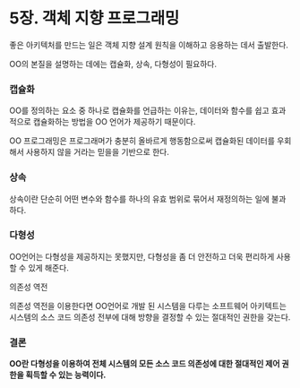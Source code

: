 # 5장. 객체 지향 프로그래밍

좋은 아키텍처를 만드는 일은 객체 지향 설계 원칙을 이해하고 응용하는 데서 출발한다.

OO의 본질을 설명하는 데에는 캡슐화, 상속, 다형성이 필요하다.

### 캡슐화

OO를 정의하는 요소 중 하나로 캡슐화를 언급하는 이유는, 데이터와 함수를 쉽고 효과적으로 캡슐화하는 방법을 OO 언어가 제공하기 때문이다.

OO 프로그래밍은 프로그래머가 충분히 올바르게 행동함으로써 캡슐화된 데이터를 우회해서 사용하지 않을 거라는 믿을을 기반으로 한다.

### 상속

상속이란 단순히 어떤 변수와 함수를 하나의 유효 범위로 묶어서 재정의하는 일에 불과하다.

### 다형성

OO언어는 다형성을 제공하지는 못했지만, 다형성을 좀 더 안전하고 더욱 편리하게 사용할 수 있게 해준다.

의존성 역전

의존성 역전을 이용한다면 OO언어로 개발 된 시스템을 다루는 소프트웨어 아키텍트는 시스템의 소스 코드 의존성 전부에 대해 방향을 결정할 수 있는 절대적인 권한을 갖는다.

### 결론

**OO란 다형성을 이용하여 전체 시스템의 모든 소스 코드 의존성에 대한 절대적인 제어 권한을 획득할 수 있는 능력이다.**